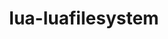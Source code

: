 ---
title: "lua-luafilesystem"
layout: cache
categories: [package, develop]
meta: {"compilers": ["gcc@=11.4.0"], "num_specs": 3, "num_specs_by_stack": {"root": 3, "tutorial": 3}, "oss": ["ubuntu22.04"], "platforms": ["linux"], "stacks": ["root", "tutorial"], "targets": ["x86_64_v3"], "versions": ["1.8.0"]}
spec_details: [{"compiler": "gcc@=11.4.0", "hash": "psalluh5jsujeooo5wdtd7cnvkussovx", "os": "ubuntu22.04", "platform": "linux", "size": "-", "stacks": ["root", "tutorial"], "tarball": "https://binaries.spack.io/develop/build_cache/linux-ubuntu22.04-x86_64_v3/gcc-11.4.0/lua-luafilesystem-1.8.0/linux-ubuntu22.04-x86_64_v3-gcc-11.4.0-lua-luafilesystem-1.8.0-psalluh5jsujeooo5wdtd7cnvkussovx.spack", "target": "x86_64_v3", "variants": ["build_system=lua"], "versions": ["1.8.0"]}, {"compiler": "gcc@=11.4.0", "hash": "oiqushayhx47aeihmwjenx745o2prlpc", "os": "ubuntu22.04", "platform": "linux", "size": "-", "stacks": ["root", "tutorial"], "tarball": "https://binaries.spack.io/develop/build_cache/linux-ubuntu22.04-x86_64_v3/gcc-11.4.0/lua-luafilesystem-1.8.0/linux-ubuntu22.04-x86_64_v3-gcc-11.4.0-lua-luafilesystem-1.8.0-oiqushayhx47aeihmwjenx745o2prlpc.spack", "target": "x86_64_v3", "variants": ["build_system=lua"], "versions": ["1.8.0"]}, {"compiler": "gcc@=11.4.0", "hash": "wbyprbeahw6kl7k2r7bigmlnpklfp7x4", "os": "ubuntu22.04", "platform": "linux", "size": "-", "stacks": ["root", "tutorial"], "tarball": "https://binaries.spack.io/develop/build_cache/linux-ubuntu22.04-x86_64_v3/gcc-11.4.0/lua-luafilesystem-1.8.0/linux-ubuntu22.04-x86_64_v3-gcc-11.4.0-lua-luafilesystem-1.8.0-wbyprbeahw6kl7k2r7bigmlnpklfp7x4.spack", "target": "x86_64_v3", "variants": ["build_system=lua"], "versions": ["1.8.0"]}]
---